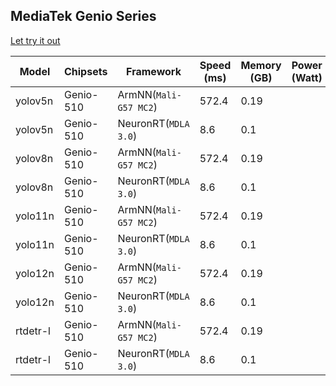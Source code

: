 ## MediaTek Genio Series

  [Let try it out](https://github.com/R300-AI/MTK-genio-demo/tree/main)
  
  | Model   |     Chipsets          |    Framework                |    Speed (ms) |   Memory (GB) |  Power (Watt) |     Temp (°C)    |
  |---------|-----------------------|-----------------------------|---------------|---------------|---------------|------------------|
  | yolov5n  |  Genio-510 | ArmNN(`Mali-G57 MC2`)       | 572.4         |  0.19         |               |                  |
  | yolov5n  |  Genio-510 | NeuronRT(`MDLA 3.0`)        | 8.6           | 0.1           |               |                  |
  | yolov8n  |  Genio-510 | ArmNN(`Mali-G57 MC2`)       | 572.4         |  0.19         |               |                  |
  | yolov8n  |  Genio-510 | NeuronRT(`MDLA 3.0`)        | 8.6           | 0.1           |               |                  |
  | yolo11n  |  Genio-510 | ArmNN(`Mali-G57 MC2`)       | 572.4         |  0.19         |               |                  |
  | yolo11n  |  Genio-510 | NeuronRT(`MDLA 3.0`)        | 8.6           | 0.1           |               |                  |
  | yolo12n  |  Genio-510 | ArmNN(`Mali-G57 MC2`)       | 572.4         |  0.19         |               |                  |
  | yolo12n  |  Genio-510 | NeuronRT(`MDLA 3.0`)        | 8.6           | 0.1           |               |                  |
  | rtdetr-l |  Genio-510 | ArmNN(`Mali-G57 MC2`)       | 572.4         |  0.19         |               |                  |
  | rtdetr-l |  Genio-510 | NeuronRT(`MDLA 3.0`)        | 8.6           | 0.1           |               |                  |
